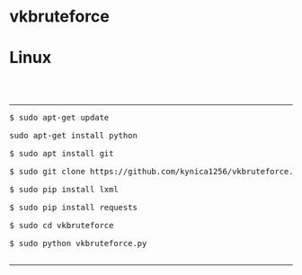 # vkbruteforce
<h1>Linux</h1><br><br>
<hr>
<pre>
$ sudo apt-get update</h3><br>
sudo apt-get install python<br>
$ sudo apt install git<br>
$ sudo git clone https://github.com/kynica1256/vkbruteforce.git<br>
$ sudo pip install lxml<br>
$ sudo pip install requests<br>
$ sudo cd vkbruteforce<br>
$ sudo python vkbruteforce.py<br>
</pre>
<hr>

